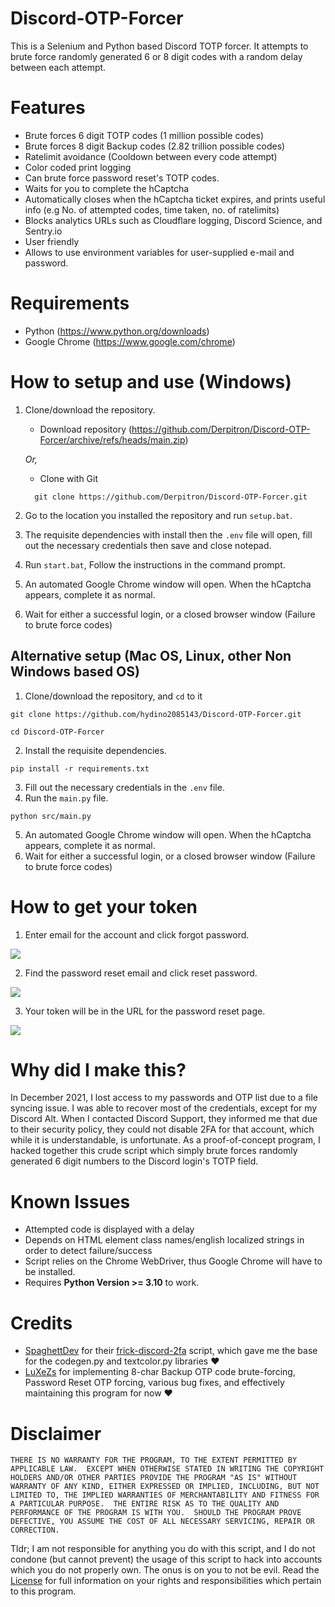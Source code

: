 # Discord-OTP-Forcer
This is a Selenium and Python based Discord TOTP forcer. It attempts to brute force randomly generated 6 or 8 digit codes with a random delay between each attempt.

# Features
- Brute forces 6 digit TOTP codes (1 million possible codes)
- Brute forces 8 digit Backup codes (2.82 trillion possible codes)
- Ratelimit avoidance (Cooldown between every code attempt)
- Color coded print logging
- Can brute force password reset's TOTP codes.
- Waits for you to complete the hCaptcha
- Automatically closes when the hCaptcha ticket expires, and prints useful info (e.g No. of attempted codes, time taken, no. of ratelimits)
- Blocks analytics URLs such as Cloudflare logging, Discord Science, and Sentry.io
- User friendly
- Allows to use environment variables for user-supplied e-mail and password.

# Requirements
- Python (https://www.python.org/downloads)
- Google Chrome (https://www.google.com/chrome)

# How to setup and use (Windows)
1. Clone/download the repository.
    - Download repository (https://github.com/Derpitron/Discord-OTP-Forcer/archive/refs/heads/main.zip)

    *Or,*
    
    - Clone with Git
    ```
      git clone https://github.com/Derpitron/Discord-OTP-Forcer.git
      ```
2. Go to the location you installed the repository and run `setup.bat`.
3. The requisite dependencies with install then the `.env` file will open, fill out the necessary credentials then save and close notepad. 
4. Run `start.bat`, Follow the instructions in the command prompt. 
5. An automated Google Chrome window will open. When the hCaptcha appears, complete it as normal.
6. Wait for either a successful login, or a closed browser window (Failure to brute force codes)

## Alternative setup (Mac OS, Linux, other Non Windows based OS)
1. Clone/download the repository, and `cd` to it
```
git clone https://github.com/hydino2085143/Discord-OTP-Forcer.git
```
```
cd Discord-OTP-Forcer
```
2. Install the requisite dependencies.
```
pip install -r requirements.txt
```
3. Fill out the necessary credentials in the `.env` file.
4. Run the `main.py` file.
```
python src/main.py
```
5. An automated Google Chrome window will open. When the hCaptcha appears, complete it as normal.
6. Wait for either a successful login, or a closed browser window (Failure to brute force codes)

# How to get your token
1. Enter email for the account and click forgot password.

![](https://i.imgur.com/cqc6nY9.png)

2. Find the password reset email and click reset password.

![](https://i.imgur.com/dr6mQXd.png)

3. Your token will be in the URL for the password reset page.

![](https://i.imgur.com/dGUyIR1.png)

# Why did I make this?
In December 2021, I lost access to my passwords and OTP list due to a file syncing issue. I was able to recover most of the credentials, except for my Discord Alt. When I contacted Discord Support, they informed me that due to their security policy, they could not disable 2FA for that account, which while it is understandable, is unfortunate. As a proof-of-concept program, I hacked together this crude script which simply brute forces randomly generated 6 digit numbers to the Discord login's TOTP field.

# Known Issues
- Attempted code is displayed with a delay
- Depends on HTML element class names/english localized strings in order to detect failure/success
- Script relies on the Chrome WebDriver, thus Google Chrome will have to be installed.
- Requires **Python Version >= 3.10** to work. 

# Credits
- [SpaghettDev](https://github.com/SpaghettDev) for their [frick-discord-2fa](https://github.com/SpaghettDev/frick-discord-2fa) script, which gave me the base for the codegen.py and textcolor.py libraries ❤️
- [LuXeZs](https://github.com/LuXeZs) for implementing 8-char Backup OTP code brute-forcing, Password Reset OTP forcing, various bug fixes, and effectively maintaining this program for now ❤️

# Disclaimer
`THERE IS NO WARRANTY FOR THE PROGRAM, TO THE EXTENT PERMITTED BY APPLICABLE LAW.  EXCEPT WHEN OTHERWISE STATED IN WRITING THE COPYRIGHT HOLDERS AND/OR OTHER PARTIES PROVIDE THE PROGRAM "AS IS" WITHOUT WARRANTY OF ANY KIND, EITHER EXPRESSED OR IMPLIED, INCLUDING, BUT NOT LIMITED TO, THE IMPLIED WARRANTIES OF MERCHANTABILITY AND FITNESS FOR A PARTICULAR PURPOSE.  THE ENTIRE RISK AS TO THE QUALITY AND PERFORMANCE OF THE PROGRAM IS WITH YOU.  SHOULD THE PROGRAM PROVE DEFECTIVE, YOU ASSUME THE COST OF ALL NECESSARY SERVICING, REPAIR OR CORRECTION. ` 

Tldr; I am not responsible for anything you do with this script, and I do not condone (but cannot prevent) the usage of this script to hack into accounts which you do not properly own. The onus is on you to not be evil. Read the [License](https://github.com/Derpitron/Discord-OTP-Forcer/blob/main/LICENSE) for full information on your rights and responsibilities which pertain to this program. 
